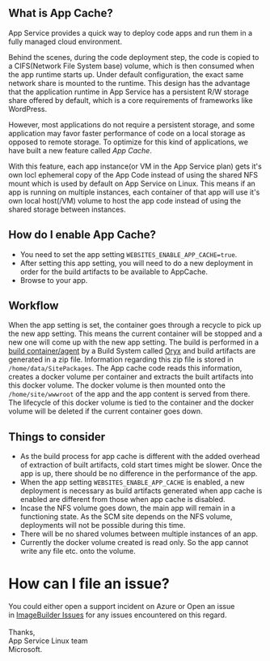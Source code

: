 ## What is App Cache?

App Service provides a quick way to deploy code apps and run them in a fully managed cloud environment.

Behind the scenes, during the code deployment step, the code is copied to a CIFS(Network File System base) volume, which is then consumed when the app runtime starts up. Under default configuration, the exact same network share is mounted to the runtime. This design has the advantage that the application runtime in App Service has a persistent R/W storage share offered by default, which is a core requirements of frameworks like WordPress.

However, most applications do not require a persistent storage, and some application may favor faster performance of code on a local storage as opposed to remote storage. To optimize for this kind of applications, we have built a new feature called _App Cache_. 

With this feature, each app instance(or VM in the App Service plan) gets it's own locl ephemeral copy of the App Code instead of using the shared NFS mount which is used by default on App Service on Linux. This means if an app is running on multiple instances, each container of that app will use it's own local host(/VM) volume to host the app code instead of using the shared storage between instances. 

## How do I enable App Cache?

* You need to set the app setting `WEBSITES_ENABLE_APP_CACHE=true`.
* After setting this app setting, you will need to do a new deployment in order for the build artifacts to be available to AppCache.
* Browse to your app.

## Workflow

When the app setting is set, the container goes through a recycle to pick up the new app setting. This means the current container will be stopped and a new one will come up with the new app setting. The build is performed in a [build container/agent](https://github.com/Azure-App-Service/KuduLite) by a Build System called [Oryx](https://github.com/microsoft/oryx) and build artifacts are generated in a zip file. Information regarding this zip file is stored in `/home/data/SitePackages`. The App cache code reads this information, creates a docker volume per container and extracts the built artifacts into this docker volume. The docker volume is then mounted onto the `/home/site/wwwroot` of the app and the app content is served from there. The lifecycle of this docker volume is tied to the container and the docker volume will be deleted if the current container goes down.

## Things to consider

 - As the build process for app cache is different with the added overhead of extraction of built artifacts, cold start times might be slower. Once the app is up, there should be no difference in the performance of the app.
 - When the app setting `WEBSITES_ENABLE_APP_CACHE` is enabled, a new deployment is necessary as build artifacts generated when app cache is enabled are different from those when app cache is disabled.
 - Incase the NFS volume goes down, the main app will remain in a functioning state. As the SCM site depends on the NFS volume, deployments will not be possible during this time.
 - There will be no shared volumes between multiple instances of an app.
 - Currently the docker volume created is read only. So the app cannot write any file etc. onto the volume.

# How can I file an issue?
You could either open a support incident on Azure or Open an issue in [ImageBuilder Issues](https://github.com/azure-app-service/imagebuilder/issues) for any issues encountered on this regard.
<br /><br />
Thanks,<br />
App Service Linux team<br />
Microsoft.
